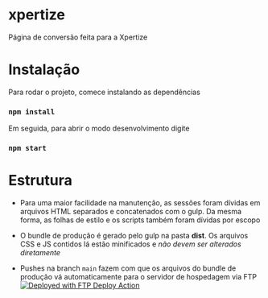 # xpertize

Página de conversão feita para a Xpertize

# Instalação

Para rodar o projeto, comece instalando as dependências 

### `npm install`

Em seguida, para abrir o modo desenvolvimento digite

### `npm start`

# Estrutura

- Para uma maior facilidade na manutenção, as sessões foram dívidas em arquivos HTML separados e concatenados com o gulp. Da mesma forma, as folhas de estilo e os scripts também foram dívidas por escopo

- O bundle de produção é gerado pelo gulp na pasta **dist**. Os arquivos CSS e JS contidos lá estão minificados e _não devem ser alterados diretamente_

- Pushes na branch `main` fazem com que os arquivos do bundle de produção vá automaticamente para o servidor de hospedagem via FTP [<img alt="Deployed with FTP Deploy Action" src="https://img.shields.io/badge/Deployed With-FTP DEPLOY ACTION-%3CCOLOR%3E?style=for-the-badge&color=0077b6">](https://github.com/SamKirkland/FTP-Deploy-Action)

